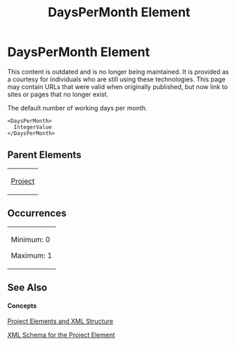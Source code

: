 ﻿---
title: DaysPerMonth Element
TOCTitle: DaysPerMonth Element
ms:assetid: 920763d0-bc81-4b5c-82c2-1954ae6332f2
ms:mtpsurl: https://msdn.microsoft.com/en-us/library/Bb968592(v=office.12)
ms:contentKeyID: 13188283
ms.date: 05/05/2014
mtps_version: v=office.12
f1_keywords:
- DaysPerMonth element
---

# DaysPerMonth Element

This content is outdated and is no longer being maintained. It is provided as a courtesy for individuals who are still using these technologies. This page may contain URLs that were valid when originally published, but now link to sites or pages that no longer exist.

The default number of working days per month.

    <DaysPerMonth>
      IntegerValue
    </DaysPerMonth>

## Parent Elements

<table>
<colgroup>
<col style="width: 100%" />
</colgroup>
<tbody>
<tr class="odd">
<td><p><a href="bb968701(v=office.12).md">Project</a></p></td>
</tr>
</tbody>
</table>

## Occurrences

<table>
<colgroup>
<col style="width: 100%" />
</colgroup>
<tbody>
<tr class="odd">
<td><p>Minimum: 0</p>
<p>Maximum: 1</p></td>
</tr>
</tbody>
</table>

## See Also

#### Concepts

[Project Elements and XML Structure](bb968439\(v=office.12\).md)

[XML Schema for the Project Element](bb968695\(v=office.12\).md)

